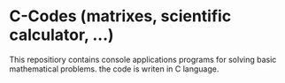 # C-Codes (matrixes, scientific calculator, ...)
This repositiory contains console applications programs for solving basic mathematical problems.
the code is writen in C language.
